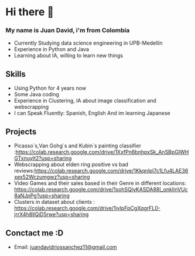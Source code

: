 # Hi there 👋


### My name is Juan David, i'm  from Colombia 

* Currently Studying data science engineering in UPB-Medellín
* Experience in Python and Java
* Learning about IA, willing to learn new things 

## Skills

* Using Python for 4 years now
* Some Java coding
* Experience in Clustering, IA about image classification and webscrapping
* I can Speak Fluently: Spanish, English And im learning Japanese 

## Projects

* Picasso´s,Van Gohg´s and Kubin´s painting classifier :https://colab.research.google.com/drive/1XxfPn6bnhpxSk_AnSBpGIWHGTxnuylt2?usp=sharing
* Webscrapping about elden ring positive vs bad reviews:https://colab.research.google.com/drive/1Kkqnlpl7c1Lfu4LAE36xex52Wczumgwz?usp=sharing
* Video Games and their sales based in their Genre in different locations: https://colab.research.google.com/drive/1sohSQiyKASDA88I_onkIinVUc8aNJpPg?usp=sharing
* Clusters in dataset about clients : https://colab.research.google.com/drive/1iyIpFpCgXqgrFL0-jrrX4h8llQjD5rwe?usp=sharing

## Conctact me :D 

* Email: juandavidriossanchez11@gmail.com

